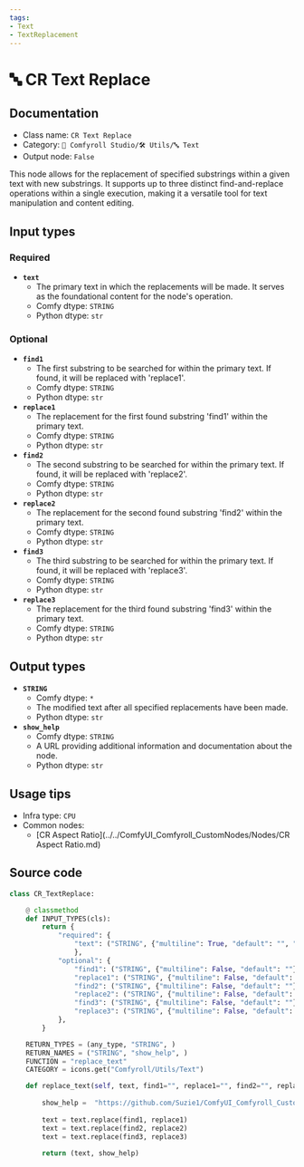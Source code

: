 ```yaml
---
tags:
- Text
- TextReplacement
---
```


# 🔤 CR Text Replace
## Documentation
- Class name: `CR Text Replace`
- Category: `🧩 Comfyroll Studio/🛠️ Utils/🔤 Text`
- Output node: `False`

This node allows for the replacement of specified substrings within a given text with new substrings. It supports up to three distinct find-and-replace operations within a single execution, making it a versatile tool for text manipulation and content editing.
## Input types
### Required
- **`text`**
    - The primary text in which the replacements will be made. It serves as the foundational content for the node's operation.
    - Comfy dtype: `STRING`
    - Python dtype: `str`
### Optional
- **`find1`**
    - The first substring to be searched for within the primary text. If found, it will be replaced with 'replace1'.
    - Comfy dtype: `STRING`
    - Python dtype: `str`
- **`replace1`**
    - The replacement for the first found substring 'find1' within the primary text.
    - Comfy dtype: `STRING`
    - Python dtype: `str`
- **`find2`**
    - The second substring to be searched for within the primary text. If found, it will be replaced with 'replace2'.
    - Comfy dtype: `STRING`
    - Python dtype: `str`
- **`replace2`**
    - The replacement for the second found substring 'find2' within the primary text.
    - Comfy dtype: `STRING`
    - Python dtype: `str`
- **`find3`**
    - The third substring to be searched for within the primary text. If found, it will be replaced with 'replace3'.
    - Comfy dtype: `STRING`
    - Python dtype: `str`
- **`replace3`**
    - The replacement for the third found substring 'find3' within the primary text.
    - Comfy dtype: `STRING`
    - Python dtype: `str`
## Output types
- **`STRING`**
    - Comfy dtype: `*`
    - The modified text after all specified replacements have been made.
    - Python dtype: `str`
- **`show_help`**
    - Comfy dtype: `STRING`
    - A URL providing additional information and documentation about the node.
    - Python dtype: `str`
## Usage tips
- Infra type: `CPU`
- Common nodes:
    - [CR Aspect Ratio](../../ComfyUI_Comfyroll_CustomNodes/Nodes/CR Aspect Ratio.md)



## Source code
```python
class CR_TextReplace:

    @ classmethod
    def INPUT_TYPES(cls):
        return {
            "required": {
                "text": ("STRING", {"multiline": True, "default": "", "forceInput": True}),            
                },
            "optional": {
                "find1": ("STRING", {"multiline": False, "default": ""}),
                "replace1": ("STRING", {"multiline": False, "default": ""}),
                "find2": ("STRING", {"multiline": False, "default": ""}),
                "replace2": ("STRING", {"multiline": False, "default": ""}),
                "find3": ("STRING", {"multiline": False, "default": ""}),
                "replace3": ("STRING", {"multiline": False, "default": ""}),    
            },
        }

    RETURN_TYPES = (any_type, "STRING", )
    RETURN_NAMES = ("STRING", "show_help", )
    FUNCTION = "replace_text"
    CATEGORY = icons.get("Comfyroll/Utils/Text")

    def replace_text(self, text, find1="", replace1="", find2="", replace2="", find3="", replace3=""):
    
        show_help =  "https://github.com/Suzie1/ComfyUI_Comfyroll_CustomNodes/wiki/List-Nodes#cr-text-replace" 
        
        text = text.replace(find1, replace1)
        text = text.replace(find2, replace2)
        text = text.replace(find3, replace3)
        
        return (text, show_help)    

```
